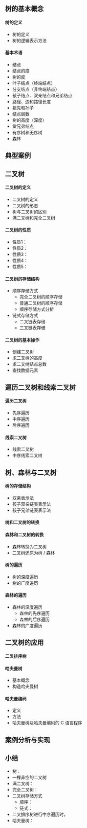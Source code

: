 ## 树的基本概念

#### 树的定义

* 树的定义
* 树的逻辑表示方法

#### 基本术语

* 结点
* 结点的度
* 树的度
* 叶子结点（终端结点）
* 分支结点（非终端结点）
* 孩子结点、双亲结点和兄弟结点
* 路径、边和路径长度
* 祖先和孙子
* 结点层数
* 树的高度（深度）
* 堂兄弟结点
* 有序树和无序树
* 森林

## 典型案例

## 二叉树

#### 二叉树的定义

* 二叉树的定义
* 二叉树的形态
* 树与二叉树的区别
* 满二叉树和完全二叉树

#### 二叉树的性质

* 性质1：
* 性质2：
* 性质3：
* 性质4：
* 性质5：

#### 二叉树的存储结构

* 顺序存储方式
  * 完全二叉树的顺序存储
  * 普通二叉树的顺序存储
  * 顺序存储方式分析
* 链式存储方式
  * 二叉链表存储
  * 三叉链表存储

#### 二叉树的基本操作

* 创建二叉树
* 求二叉树的高度
* 求二叉树结点总数
* 查找数据元素

## 遍历二叉树和线索二叉树

#### 遍历二叉树

* 先序遍历
* 中序遍历
* 后序遍历

#### 线索二叉树

* 线索二叉树
* 中序线索二叉树

## 树、森林与二叉树

#### 树的存储结构

* 双亲表示法
* 孩子双亲链表表示法
* 孩子兄弟链表表示法

#### 树和二叉树的转换

#### 森林和二叉树的转换

* 森林转换为二叉树
* 二叉树还原为树 / 森林

#### 树的遍历

* 树的深度遍历
* 树的广度遍历

#### 森林的遍历

* 森林的深度遍历
  * 森林的先序遍历
  * 森林的后序遍历
* 森林的广度遍历

## 二叉树的应用

#### 二叉排序树

#### 哈夫曼树

* 基本概念
* 构造哈夫曼树

#### 哈夫曼编码

* 定义
* 方法
* 哈夫曼树及哈夫曼编码的 C 语言程序

## 案例分析与实现

## 小结

* 树：
* 一棵非空的二叉树
* 满二叉树：
* 完全二叉树：
* 二叉树存储方式
  * 顺序：
  * 链式：
* 二叉排序树进行中序遍历时，
* 哈夫曼树：
